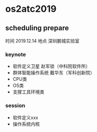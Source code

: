 # os2atc2019

## scheduling prepare
时间 2019.12.14
地点 深圳鹏城实验室
 
### keynote
 - 软件定义卫星 赵军锁（中科院软件所） 
 - 群体智能操作系统 戴华东（军科创新院）
 - CPU类
 - OS类
 - 支撑工具环境类

### session
 - 软件定义xxx
 - 操作系统内核
